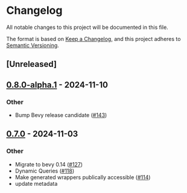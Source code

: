 # Changelog

All notable changes to this project will be documented in this file.

The format is based on [Keep a Changelog](https://keepachangelog.com/en/1.0.0/),
and this project adheres to [Semantic Versioning](https://semver.org/spec/v2.0.0.html).

## [Unreleased]

## [0.8.0-alpha.1](https://github.com/makspll/bevy_mod_scripting/compare/bevy_script_api-v0.8.0-alpha.0...bevy_script_api-v0.8.0-alpha.1) - 2024-11-10

### Other

- Bump Bevy release candidate ([#143](https://github.com/makspll/bevy_mod_scripting/pull/143))

## [0.7.0](https://github.com/makspll/bevy_mod_scripting/compare/bevy_script_api-v0.6.0...bevy_script_api-v0.7.0) - 2024-11-03

### Other

- Migrate to bevy 0.14 ([#127](https://github.com/makspll/bevy_mod_scripting/pull/127))
- Dynamic Queries ([#118](https://github.com/makspll/bevy_mod_scripting/pull/118))
- Make generated wrappers publically accessible ([#114](https://github.com/makspll/bevy_mod_scripting/pull/114))
- update metadata
